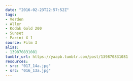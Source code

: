 ```yaml
---
date: "2016-02-23T22:57:52Z"
tags:
- Verden
- Aller
- Kodak Gold 200
- Sunset
- Pacini X 1
source: Film 3
alias:
- 139870831081
tumblr_url: https://yaapb.tumblr.com/post/139870831081
resources:
- src: "017_14a.jpg"
- src: "016_13a.jpg"
---
```

